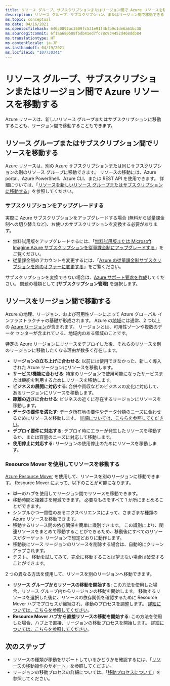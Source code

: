```yaml
---
title: リソース グループ、サブスクリプションまたはリージョン間で Azure リソースを移動する
description: リソース グループ、サブスクリプション、またはリージョン間で移動できる Azure リソースの種類の概要。
ms.topic: conceptual
ms.date: 04/16/2021
ms.openlocfilehash: 646c0892ac3609fc531e91f4bfb9c1de6a61bc38
ms.sourcegitcommit: 6f1aa680588f5db41ed7fc78c934452d468ddb84
ms.translationtype: HT
ms.contentlocale: ja-JP
ms.lasthandoff: 04/19/2021
ms.locfileid: "107730341"
---
```

# <a name="move-azure-resources-across-resource-groups-subscriptions-or-regions"></a>リソース グループ、サブスクリプションまたはリージョン間で Azure リソースを移動する

Azure リソースは、新しいリソース グループまたはサブスクリプションに移動することも、リージョン間で移動することもできます。

## <a name="move-resources-across-resource-groups-or-subscriptions"></a>リソース グループまたはサブスクリプション間でリソースを移動する

Azure リソースは、別の Azure サブスクリプションまたは同じサブスクリプションの別のリソース グループに移動できます。 リソースの移動には、Azure portal、Azure PowerShell、Azure CLI、または REST API を使用できます。 詳細については、「[リソースを新しいリソース グループまたはサブスクリプションに移動する](move-resource-group-and-subscription.md)」を参照してください。

### <a name="upgrade-a-subscription"></a>サブスクリプションをアップグレードする

実際に Azure サブスクリプションをアップグレードする場合 (無料から従量課金制への切り替えなど)、お使いのサブスクリプションを変換する必要があります。

- 無料試用版をアップグレードするには、「[無料試用版または Microsoft Imagine Azure サブスクリプションを従量課金制にアップグレードする](../../cost-management-billing/manage/upgrade-azure-subscription.md)」をご覧ください。
- 従量課金制のアカウントを変更するには、「[Azure の従量課金制サブスクリプションを別のオファーに変更する](../../cost-management-billing/manage/switch-azure-offer.md)」をご覧ください。

サブスクリプションを変換できない場合は、[Azure サポート要求を作成](../../azure-portal/supportability/how-to-create-azure-support-request.md)してください。 問題の種類として **[サブスクリプション管理]** を選択します。

## <a name="move-resources-across-regions"></a>リソースをリージョン間で移動する

Azure の地理、リージョン、および可用性ゾーンによって Azure グローバル インフラストラクチャの基礎が形成されます。 Azure の[地域](https://azure.microsoft.com/global-infrastructure/geographies/)には通常、2 つ以上の [Azure リージョン](https://azure.microsoft.com/global-infrastructure/regions/)が含まれます。 リージョンとは、可用性ゾーンや複数のデータ センターが含まれている、地域内のある領域のことです。

特定の Azure リージョンにリソースをデプロイした後、それらのリソースを別のリージョンに移動したくなる理由が数多く存在します。

- **リージョンの立ち上げに合わせる**: 以前には使用できなかった、新しく導入された Azure リージョンにリソースを移動します。
- **サービス/機能に合わせる**: 特定のリージョンで使用可能になったサービスまたは機能を利用するためにリソースを移動します。
- **ビジネスの展開に対応する**: 合併や買収などのビジネスの変化に対応して、あるリージョンにリソースを移動します。
- **距離の近さに合わせる**: ビジネスの近くに存在するリージョンにリソースを移動します。
- **データの要件を満たす**: データ所在地の要件やデータ分類のニーズに合わせるためにリソースを移動します。 [詳細については、こちらを参照してください](https://azure.microsoft.com/mediahandler/files/resourcefiles/achieving-compliant-data-residency-and-security-with-azure/Achieving_Compliant_Data_Residency_and_Security_with_Azure.pdf)。
- **デプロイ要件に対応する**: デプロイ時にエラーが発生したリソースを移動するか、または容量のニーズに対応して移動します。
- **使用停止に対応する**: リージョンの使用停止のためにリソースを移動します。

### <a name="move-resources-with-resource-mover"></a>Resource Mover を使用してリソースを移動する

[Azure Resource Mover](../../resource-mover/overview.md) を使用して、リソースを別のリージョンに移動できます。 Resource Mover によって、以下のことが可能になります。

- 単一のハブを使用してリージョン間でリソースを移動できます。
- 移動時間と複雑さを軽減できます。 必要なものをすべて 1 か所にまとめることができます。
- シンプルかつ一貫性のあるエクスペリエンスによって、さまざまな種類の Azure リソースを移動できます。
- 移動するリソース間の依存関係を簡単に識別できます。 この識別により、関連リソースをまとめて移動することができるため、移動後にすべてのリソースがターゲット リージョンで想定どおりに動作します。
- 移動後にソース リージョンのリソースを削除する場合は、自動的にクリーンアップされます。
- テスト。 移動を試してみて、完全に移動することは望まない場合は破棄することができます。

2 つの異なる方法を使用して、リソースを別のリージョンへ移動できます。

- **リソース グループからリソースの移動を開始する**: この方法を使用した場合、リソース グループ内からリージョンの移動を開始します。 移動するリソースを選択した後に、リソースの依存関係を確認するために Resource Mover ハブでプロセスが継続され、移動のプロセスを調整します。 [詳細については、こちらを参照してください](../../resource-mover/move-region-within-resource-group.md)。
- **Resource Mover ハブから直接リソースの移動を開始する**: この方法を使用した場合、ハブ上で直接、リージョンの移動プロセスを開始します。 [詳細については、こちらを参照してください](../../resource-mover/tutorial-move-region-virtual-machines.md)。

## <a name="next-steps"></a>次のステップ

- リソースの種類が移動をサポートしているかどうかを確認するには、「[リソースの移動操作のサポート](move-support-resources.md)」を参照してください。
- リージョンの移動プロセスの詳細については、「[移動プロセスについて](../../resource-mover/about-move-process.md)」を参照してください。
